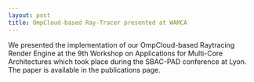 ```yaml
---
layout: post
title: OmpCloud-based Ray-Tracer presented at WAMCA
---
```


We presented the implementation of our OmpCloud-based Raytracing Render Engine
at the 9th Workshop on Applications for Multi-Core Architectures which took
place during the SBAC-PAD conference at Lyon. The paper is available in the
publications page.
